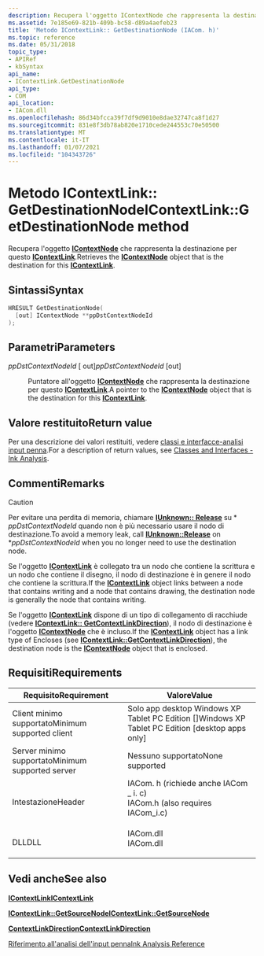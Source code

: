```yaml
---
description: Recupera l'oggetto IContextNode che rappresenta la destinazione per questo IContextLink.
ms.assetid: 7e185e69-821b-409b-bc58-d89a4aefeb23
title: 'Metodo IContextLink:: GetDestinationNode (IACom. h)'
ms.topic: reference
ms.date: 05/31/2018
topic_type:
- APIRef
- kbSyntax
api_name:
- IContextLink.GetDestinationNode
api_type:
- COM
api_location:
- IACom.dll
ms.openlocfilehash: 86d34bfcca39f7df9d9010e8dae32747ca8f1d27
ms.sourcegitcommit: 831e8f3db78ab820e1710cede244553c70e50500
ms.translationtype: MT
ms.contentlocale: it-IT
ms.lasthandoff: 01/07/2021
ms.locfileid: "104343726"
---
```

# <a name="icontextlinkgetdestinationnode-method"></a><span data-ttu-id="ecaf2-103">Metodo IContextLink:: GetDestinationNode</span><span class="sxs-lookup"><span data-stu-id="ecaf2-103">IContextLink::GetDestinationNode method</span></span>

<span data-ttu-id="ecaf2-104">Recupera l'oggetto [**IContextNode**](icontextnode.md) che rappresenta la destinazione per questo [**IContextLink**](icontextlink.md).</span><span class="sxs-lookup"><span data-stu-id="ecaf2-104">Retrieves the [**IContextNode**](icontextnode.md) object that is the destination for this [**IContextLink**](icontextlink.md).</span></span>

## <a name="syntax"></a><span data-ttu-id="ecaf2-105">Sintassi</span><span class="sxs-lookup"><span data-stu-id="ecaf2-105">Syntax</span></span>


```C++
HRESULT GetDestinationNode(
  [out] IContextNode **ppDstContextNodeId
);
```



## <a name="parameters"></a><span data-ttu-id="ecaf2-106">Parametri</span><span class="sxs-lookup"><span data-stu-id="ecaf2-106">Parameters</span></span>

<dl> <dt>

<span data-ttu-id="ecaf2-107">*ppDstContextNodeId* \[ out\]</span><span class="sxs-lookup"><span data-stu-id="ecaf2-107">*ppDstContextNodeId* \[out\]</span></span>
</dt> <dd>

<span data-ttu-id="ecaf2-108">Puntatore all'oggetto [**IContextNode**](icontextnode.md) che rappresenta la destinazione per questo [**IContextLink**](icontextlink.md).</span><span class="sxs-lookup"><span data-stu-id="ecaf2-108">A pointer to the [**IContextNode**](icontextnode.md) object that is the destination for this [**IContextLink**](icontextlink.md).</span></span>

</dd> </dl>

## <a name="return-value"></a><span data-ttu-id="ecaf2-109">Valore restituito</span><span class="sxs-lookup"><span data-stu-id="ecaf2-109">Return value</span></span>

<span data-ttu-id="ecaf2-110">Per una descrizione dei valori restituiti, vedere [classi e interfacce-analisi input penna](classes-and-interfaces---ink-analysis.md).</span><span class="sxs-lookup"><span data-stu-id="ecaf2-110">For a description of return values, see [Classes and Interfaces - Ink Analysis](classes-and-interfaces---ink-analysis.md).</span></span>

## <a name="remarks"></a><span data-ttu-id="ecaf2-111">Commenti</span><span class="sxs-lookup"><span data-stu-id="ecaf2-111">Remarks</span></span>

> [!Caution]  
> <span data-ttu-id="ecaf2-112">Per evitare una perdita di memoria, chiamare [**IUnknown:: Release**](/windows/desktop/api/unknwn/nf-unknwn-iunknown-release) su \* *ppDstContextNodeId* quando non è più necessario usare il nodo di destinazione.</span><span class="sxs-lookup"><span data-stu-id="ecaf2-112">To avoid a memory leak, call [**IUnknown::Release**](/windows/desktop/api/unknwn/nf-unknwn-iunknown-release) on \**ppDstContextNodeId* when you no longer need to use the destination node.</span></span>

 

<span data-ttu-id="ecaf2-113">Se l'oggetto [**IContextLink**](icontextlink.md) è collegato tra un nodo che contiene la scrittura e un nodo che contiene il disegno, il nodo di destinazione è in genere il nodo che contiene la scrittura.</span><span class="sxs-lookup"><span data-stu-id="ecaf2-113">If the [**IContextLink**](icontextlink.md) object links between a node that contains writing and a node that contains drawing, the destination node is generally the node that contains writing.</span></span>

<span data-ttu-id="ecaf2-114">Se l'oggetto [**IContextLink**](icontextlink.md) dispone di un tipo di collegamento di racchiude (vedere [**IContextLink:: GetContextLinkDirection**](icontextlink-getcontextlinkdirection.md)), il nodo di destinazione è l'oggetto [**IContextNode**](icontextnode.md) che è incluso.</span><span class="sxs-lookup"><span data-stu-id="ecaf2-114">If the [**IContextLink**](icontextlink.md) object has a link type of Encloses (see [**IContextLink::GetContextLinkDirection**](icontextlink-getcontextlinkdirection.md)), the destination node is the [**IContextNode**](icontextnode.md) object that is enclosed.</span></span>

## <a name="requirements"></a><span data-ttu-id="ecaf2-115">Requisiti</span><span class="sxs-lookup"><span data-stu-id="ecaf2-115">Requirements</span></span>



| <span data-ttu-id="ecaf2-116">Requisito</span><span class="sxs-lookup"><span data-stu-id="ecaf2-116">Requirement</span></span> | <span data-ttu-id="ecaf2-117">Valore</span><span class="sxs-lookup"><span data-stu-id="ecaf2-117">Value</span></span> |
|-------------------------------------|---------------------------------------------------------------------------------------------------------------|
| <span data-ttu-id="ecaf2-118">Client minimo supportato</span><span class="sxs-lookup"><span data-stu-id="ecaf2-118">Minimum supported client</span></span><br/> | <span data-ttu-id="ecaf2-119">Solo app desktop Windows XP Tablet PC Edition \[\]</span><span class="sxs-lookup"><span data-stu-id="ecaf2-119">Windows XP Tablet PC Edition \[desktop apps only\]</span></span><br/>                                                 |
| <span data-ttu-id="ecaf2-120">Server minimo supportato</span><span class="sxs-lookup"><span data-stu-id="ecaf2-120">Minimum supported server</span></span><br/> | <span data-ttu-id="ecaf2-121">Nessuno supportato</span><span class="sxs-lookup"><span data-stu-id="ecaf2-121">None supported</span></span><br/>                                                                                     |
| <span data-ttu-id="ecaf2-122">Intestazione</span><span class="sxs-lookup"><span data-stu-id="ecaf2-122">Header</span></span><br/>                   | <dl> <span data-ttu-id="ecaf2-123"><dt>IACom. h (richiede anche IACom \_ i. c)</dt></span><span class="sxs-lookup"><span data-stu-id="ecaf2-123"><dt>IACom.h (also requires IACom\_i.c)</dt></span></span> </dl> |
| <span data-ttu-id="ecaf2-124">DLL</span><span class="sxs-lookup"><span data-stu-id="ecaf2-124">DLL</span></span><br/>                      | <dl> <span data-ttu-id="ecaf2-125"><dt>IACom.dll</dt></span><span class="sxs-lookup"><span data-stu-id="ecaf2-125"><dt>IACom.dll</dt></span></span> </dl>                          |



## <a name="see-also"></a><span data-ttu-id="ecaf2-126">Vedi anche</span><span class="sxs-lookup"><span data-stu-id="ecaf2-126">See also</span></span>

<dl> <dt>

[<span data-ttu-id="ecaf2-127">**IContextLink**</span><span class="sxs-lookup"><span data-stu-id="ecaf2-127">**IContextLink**</span></span>](icontextlink.md)
</dt> <dt>

[<span data-ttu-id="ecaf2-128">**IContextLink::GetSourceNode**</span><span class="sxs-lookup"><span data-stu-id="ecaf2-128">**IContextLink::GetSourceNode**</span></span>](icontextlink-getsourcenode.md)
</dt> <dt>

[<span data-ttu-id="ecaf2-129">**ContextLinkDirection**</span><span class="sxs-lookup"><span data-stu-id="ecaf2-129">**ContextLinkDirection**</span></span>](contextlinkdirection.md)
</dt> <dt>

[<span data-ttu-id="ecaf2-130">Riferimento all'analisi dell'input penna</span><span class="sxs-lookup"><span data-stu-id="ecaf2-130">Ink Analysis Reference</span></span>](ink-analysis-reference.md)
</dt> </dl>

 

